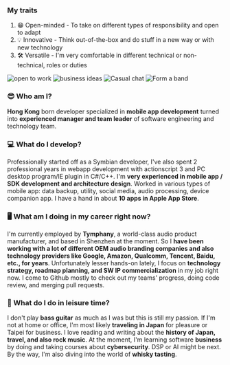 ### My traits
1. 😁 Open-minded - To take on different types of responsibility and open to adapt
2. 💡 Innovative - Think out-of-the-box and do stuff in a new way or with new technology
3. 🛠 Versatile - I'm very comfortable in different technical or non-technical, roles or duties

![open to work](https://img.shields.io/badge/job%20opportunities-no-red) ![business ideas](https://img.shields.io/badge/business%20ideas-yes-green) ![Casual chat](https://img.shields.io/badge/casual%20talk-welcome-brightgreen) ![Form a band](https://img.shields.io/badge/form%20a%20band-of%20course!-brightgreen)

### 😎 Who am I?
**Hong Kong** born developer specialized in **mobile app development** turned into **experienced manager and team leader** of software engineering and technology team.

### 💻 What do I develop?
Professionally started off as a Symbian developer, I've also spent 2 professional years in webapp development with actionscript 3 and PC desktop program/IE plugin in C#/C++. I'm **very experienced in mobile app / SDK development and architecture design**. Worked in various types of mobile app: data backup, utility, social media, audio processing, device companion app. I have a hand in about **10 apps in Apple App Store**.

### 🖥 What am I doing in my career right now?
I'm currently employed by **Tymphany**, a world-class audio product manufacturer, and based in Shenzhen at the moment. So I **have been working with a lot of different OEM audio branding companies and also technology providers like Google, Amazon, Qualcomm, Tencent, Baidu, etc., for years**. Unfortunately lesser hands-on lately, I focus on **technology strategy, roadmap planning, and SW IP commercialization** in my job right now. I come to Github mostly to check out my teams' progress, doing code review, and merging pull requests.

### 🎸 What do I do in leisure time?
I don't play **bass guitar** as much as I was but this is still my passion. If I'm not at home or office, I'm most likely **traveling in Japan** for pleasure or Taipei for business. I love reading and writing about the **history of Japan, travel, and also rock music**. At the moment, I'm learning software **business** by doing and taking courses about **cybersecurity**. DSP or AI might be next. By the way, I'm also diving into the world of **whisky tasting**.

<!--
**yickhong/yickhong** is a ✨ _special_ ✨ repository because its `README.md` (this file) appears on your GitHub profile.

Here are some ideas to get you started:

- 🔭 I’m currently working on ...
- 🌱 I’m currently learning ...
- 👯 I’m looking to collaborate on ...
- 🤔 I’m looking for help with ...
- 💬 Ask me about ...
- 📫 How to reach me: ...
- 😄 Pronouns: ...
- ⚡ Fun fact: ...
-->
